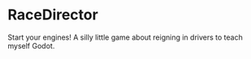# RaceDirector
 Start your engines! A silly little game about reigning in drivers to teach myself Godot.

